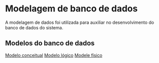 # Modelagem de banco de dados

A modelagem de dados foi utilizada para auxiliar no desenvolvimento do banco de dados do sistema.

## Modelos do banco de dados

[Modelo conceitual](modelo_conceitual/README.md)
[Modelo lógico](modelo_logico/README.md)
[Modele físico](modele_fisico/README.md)



